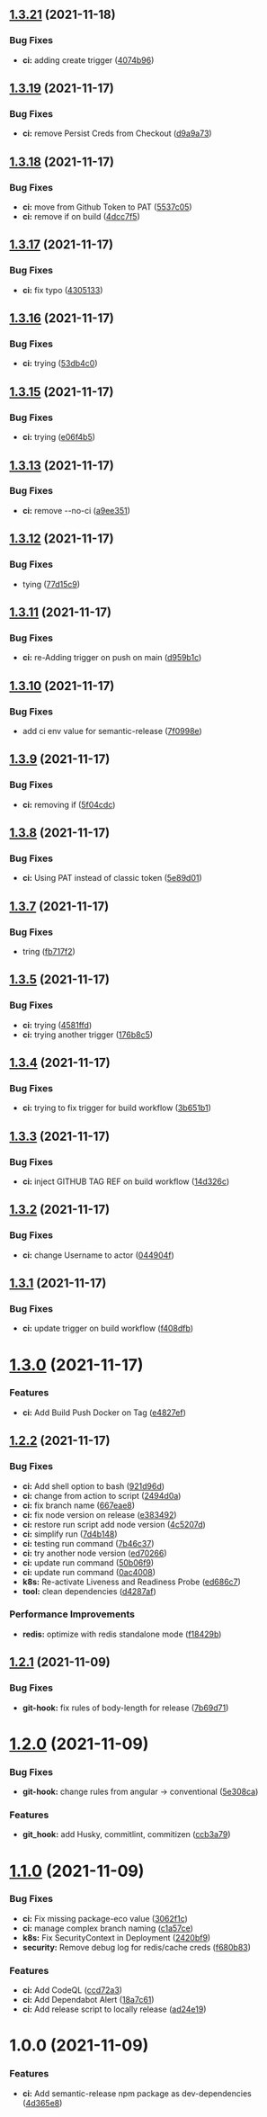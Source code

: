 ## [1.3.21](https://github.com/public-sysunicorns-info/websocket_example/compare/v1.3.20...v1.3.21) (2021-11-18)


### Bug Fixes

* **ci:** adding create trigger ([4074b96](https://github.com/public-sysunicorns-info/websocket_example/commit/4074b96bb98418daa2c75b71d39058224f2e1425))

## [1.3.19](https://github.com/public-sysunicorns-info/websocket_example/compare/v1.3.18...v1.3.19) (2021-11-17)


### Bug Fixes

* **ci:** remove Persist Creds from Checkout ([d9a9a73](https://github.com/public-sysunicorns-info/websocket_example/commit/d9a9a733d38d042882e4cedb4749b167413cf517))

## [1.3.18](https://github.com/public-sysunicorns-info/websocket_example/compare/v1.3.17...v1.3.18) (2021-11-17)


### Bug Fixes

* **ci:** move from Github Token to PAT ([5537c05](https://github.com/public-sysunicorns-info/websocket_example/commit/5537c052305678a28bb3a41fa6d7ffea901b8325))
* **ci:** remove if on build ([4dcc7f5](https://github.com/public-sysunicorns-info/websocket_example/commit/4dcc7f51bed8a82414be03702ffeef757585381f))

## [1.3.17](https://github.com/public-sysunicorns-info/websocket_example/compare/v1.3.16...v1.3.17) (2021-11-17)


### Bug Fixes

* **ci:** fix typo ([4305133](https://github.com/public-sysunicorns-info/websocket_example/commit/43051336bb5d82d4adf512393fd7a4f3a596993d))

## [1.3.16](https://github.com/public-sysunicorns-info/websocket_example/compare/v1.3.15...v1.3.16) (2021-11-17)


### Bug Fixes

* **ci:** trying ([53db4c0](https://github.com/public-sysunicorns-info/websocket_example/commit/53db4c0312f00414fdc9b8d188f0617de9498539))

## [1.3.15](https://github.com/public-sysunicorns-info/websocket_example/compare/v1.3.14...v1.3.15) (2021-11-17)


### Bug Fixes

* **ci:** trying ([e06f4b5](https://github.com/public-sysunicorns-info/websocket_example/commit/e06f4b59dad830554136cb51286165a6fc376a59))

## [1.3.13](https://github.com/public-sysunicorns-info/websocket_example/compare/v1.3.12...v1.3.13) (2021-11-17)


### Bug Fixes

* **ci:** remove --no-ci ([a9ee351](https://github.com/public-sysunicorns-info/websocket_example/commit/a9ee3510bc5d5b998c50f7b85206cabf435df8e7))

## [1.3.12](https://github.com/public-sysunicorns-info/websocket_example/compare/v1.3.11...v1.3.12) (2021-11-17)


### Bug Fixes

* tying ([77d15c9](https://github.com/public-sysunicorns-info/websocket_example/commit/77d15c93c9a53bec346d932b5eb58fcb9eefd5c3))

## [1.3.11](https://github.com/public-sysunicorns-info/websocket_example/compare/v1.3.10...v1.3.11) (2021-11-17)


### Bug Fixes

* **ci:** re-Adding trigger on push on main ([d959b1c](https://github.com/public-sysunicorns-info/websocket_example/commit/d959b1c246dd00de13fdf886ee4825495d6a308c))

## [1.3.10](https://github.com/public-sysunicorns-info/websocket_example/compare/v1.3.9...v1.3.10) (2021-11-17)


### Bug Fixes

* add ci env value for semantic-release ([7f0998e](https://github.com/public-sysunicorns-info/websocket_example/commit/7f0998e9c1512eaf90ee6bd2e9c572ba0ac3f770))

## [1.3.9](https://github.com/public-sysunicorns-info/websocket_example/compare/v1.3.8...v1.3.9) (2021-11-17)


### Bug Fixes

* **ci:** removing if ([5f04cdc](https://github.com/public-sysunicorns-info/websocket_example/commit/5f04cdcd2cfa211d8b18064d2bdd096002d03653))

## [1.3.8](https://github.com/public-sysunicorns-info/websocket_example/compare/v1.3.7...v1.3.8) (2021-11-17)


### Bug Fixes

* **ci:** Using PAT instead of classic token ([5e89d01](https://github.com/public-sysunicorns-info/websocket_example/commit/5e89d011bb1db9065086d0f99852ce460ea123b2))

## [1.3.7](https://github.com/public-sysunicorns-info/websocket_example/compare/v1.3.6...v1.3.7) (2021-11-17)


### Bug Fixes

* tring ([fb717f2](https://github.com/public-sysunicorns-info/websocket_example/commit/fb717f2251f9bc7c090119b2dd6f16e6babb4ee3))

## [1.3.5](https://github.com/public-sysunicorns-info/websocket_example/compare/v1.3.4...v1.3.5) (2021-11-17)


### Bug Fixes

* **ci:** trying ([4581ffd](https://github.com/public-sysunicorns-info/websocket_example/commit/4581ffd94ad3a6c03970a65a5a233442f63881bf))
* **ci:** trying another trigger ([176b8c5](https://github.com/public-sysunicorns-info/websocket_example/commit/176b8c5dbf529bce13ef4264f62b0fec8c0c922d))

## [1.3.4](https://github.com/public-sysunicorns-info/websocket_example/compare/v1.3.3...v1.3.4) (2021-11-17)


### Bug Fixes

* **ci:** trying to fix trigger for build workflow ([3b651b1](https://github.com/public-sysunicorns-info/websocket_example/commit/3b651b18688eb60d0f976ec40656de9d3f0ff021))

## [1.3.3](https://github.com/public-sysunicorns-info/websocket_example/compare/v1.3.2...v1.3.3) (2021-11-17)


### Bug Fixes

* **ci:** inject GITHUB TAG REF on build workflow ([14d326c](https://github.com/public-sysunicorns-info/websocket_example/commit/14d326cc89b87bb7399e17baba2e8702b2f28123))

## [1.3.2](https://github.com/public-sysunicorns-info/websocket_example/compare/v1.3.1...v1.3.2) (2021-11-17)


### Bug Fixes

* **ci:** change Username to actor ([044904f](https://github.com/public-sysunicorns-info/websocket_example/commit/044904f7f51ca08add9ede7ff4293641a92db6b4))

## [1.3.1](https://github.com/public-sysunicorns-info/websocket_example/compare/v1.3.0...v1.3.1) (2021-11-17)


### Bug Fixes

* **ci:** update trigger on build workflow ([f408dfb](https://github.com/public-sysunicorns-info/websocket_example/commit/f408dfb3da3b945d2c958dc96ff0f1892f15e52d))

# [1.3.0](https://github.com/public-sysunicorns-info/websocket_example/compare/v1.2.2...v1.3.0) (2021-11-17)


### Features

* **ci:** Add Build  Push Docker on Tag ([e4827ef](https://github.com/public-sysunicorns-info/websocket_example/commit/e4827effbd4a3905ff69feec8424c3ada4e2b6dc))

## [1.2.2](https://github.com/public-sysunicorns-info/websocket_example/compare/v1.2.1...v1.2.2) (2021-11-17)


### Bug Fixes

* **ci:** Add shell option to bash ([921d96d](https://github.com/public-sysunicorns-info/websocket_example/commit/921d96de9107b3842648c389c5d0a98cd3fa4846))
* **ci:** change from action to script ([2494d0a](https://github.com/public-sysunicorns-info/websocket_example/commit/2494d0a6bb610f357bb6aa9275618b2137611d3d))
* **ci:** fix branch name ([667eae8](https://github.com/public-sysunicorns-info/websocket_example/commit/667eae89b825993b2f180e824d04055392c64deb))
* **ci:** fix node version on release ([e383492](https://github.com/public-sysunicorns-info/websocket_example/commit/e3834929a276fbec57d8bbc697f9061704cd9e65))
* **ci:** restore run script add node version ([4c5207d](https://github.com/public-sysunicorns-info/websocket_example/commit/4c5207d90b815a498b03d383b3f13b02efa5f9b8))
* **ci:** simplify run ([7d4b148](https://github.com/public-sysunicorns-info/websocket_example/commit/7d4b1482a87f8707b5ee2aa015fbee35f2b3f723))
* **ci:** testing run command ([7b46c37](https://github.com/public-sysunicorns-info/websocket_example/commit/7b46c37e15afb1e995b8b71724bd4bfd38130d51))
* **ci:** try another node version ([ed70266](https://github.com/public-sysunicorns-info/websocket_example/commit/ed702664be9be5b86e42618ef5543baf61c246e7))
* **ci:** update run command ([50b06f9](https://github.com/public-sysunicorns-info/websocket_example/commit/50b06f903e8b48122aa973c000dcf6a41af1bc79))
* **ci:** update run command ([0ac4008](https://github.com/public-sysunicorns-info/websocket_example/commit/0ac40088aa5f348cdf023a9820e9393e2b93c488))
* **k8s:** Re-activate Liveness and Readiness Probe ([ed686c7](https://github.com/public-sysunicorns-info/websocket_example/commit/ed686c7d42038f63454ac993a444e5226815b2d4))
* **tool:** clean dependencies ([d4287af](https://github.com/public-sysunicorns-info/websocket_example/commit/d4287af4b5fee181255963267d6f6d0803fe24e1))


### Performance Improvements

* **redis:** optimize with redis standalone mode ([f18429b](https://github.com/public-sysunicorns-info/websocket_example/commit/f18429b277c8ec214da465b0feb91b3a85537801))

## [1.2.1](https://github.com/public-sysunicorns-info/websocket_example/compare/v1.2.0...v1.2.1) (2021-11-09)


### Bug Fixes

* **git-hook:** fix rules of body-length for release ([7b69d71](https://github.com/public-sysunicorns-info/websocket_example/commit/7b69d717106f11c64ed506d074d879bb3444e1e7))

# [1.2.0](https://github.com/public-sysunicorns-info/websocket_example/compare/v1.1.0...v1.2.0) (2021-11-09)


### Bug Fixes

* **git-hook:** change rules from angular -> conventional ([5e308ca](https://github.com/public-sysunicorns-info/websocket_example/commit/5e308ca765009d1270da70937803dc1b5f6b84b4))


### Features

* **git_hook:** add Husky, commitlint, commitizen ([ccb3a79](https://github.com/public-sysunicorns-info/websocket_example/commit/ccb3a79ad253342cb85299d5fca9f109174a61b0))

# [1.1.0](https://github.com/public-sysunicorns-info/websocket_example/compare/v1.0.0...v1.1.0) (2021-11-09)


### Bug Fixes

* **ci:** Fix missing package-eco value ([3062f1c](https://github.com/public-sysunicorns-info/websocket_example/commit/3062f1ce6cecb439911ecb08ecbc3cc0238326de))
* **ci:** manage complex branch naming ([c1a57ce](https://github.com/public-sysunicorns-info/websocket_example/commit/c1a57ce41f45f1e94fe3ac2ab9309bbbfb16ebba))
* **k8s:** Fix SecurityContext in Deployment ([2420bf9](https://github.com/public-sysunicorns-info/websocket_example/commit/2420bf96fe42a41c49177c7982dbb22ffb18eb7d))
* **security:** Remove debug log for redis/cache creds ([f680b83](https://github.com/public-sysunicorns-info/websocket_example/commit/f680b8331fb739a43b4ee564ecc3384237093cfb))


### Features

* **ci:** Add CodeQL ([ccd72a3](https://github.com/public-sysunicorns-info/websocket_example/commit/ccd72a3f360938a99066da07b7c8cbc9496ee160))
* **ci:** Add Dependabot Alert ([18a7c61](https://github.com/public-sysunicorns-info/websocket_example/commit/18a7c61e2161f4efcc75a4b04d85bacdee03c672))
* **ci:** Add release script to locally release ([ad24e19](https://github.com/public-sysunicorns-info/websocket_example/commit/ad24e19c56e8bd43f7cd6cbd04f404b24a11ef54))

# 1.0.0 (2021-11-09)


### Features

* **ci:** Add semantic-release npm package as dev-dependencies ([4d365e8](https://github.com/public-sysunicorns-info/websocket_example/commit/4d365e8f8a078e7d3bde32d65df902e65823d19e))
